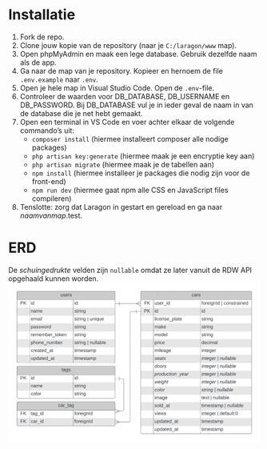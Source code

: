 # Installatie
1.	Fork de repo.
2.	Clone jouw kopie van de repository (naar je `C:/laragon/www` map).
3.	Open phpMyAdmin en maak een lege database. Gebruik dezelfde naam als de app.
4.	Ga naar de map van je repository. Kopieer en hernoem de file `.env.example` naar `.env`.
5.	Open je hele map in Visual Studio Code. Open de `.env`-file.
6.	Controleer de waarden voor DB_DATABASE, DB_USERNAME en DB_PASSWORD. Bij DB_DATABASE vul je in ieder geval de naam in van de database die je net hebt gemaakt.
7.	Open een terminal in VS Code en voer achter elkaar de volgende commando’s uit:
    - `composer install` (hiermee installeert composer alle nodige packages)
    - `php artisan key:generate` (hiermee maak je een encryptie key aan)
    - `php artisan migrate` (hiermee maak je de tabellen aan)
    - `npm install` (hiermee installeer je packages die nodig zijn voor de front-end)
    - `npm run dev` (hiermee gaat npm alle CSS en JavaScript files compileren)
8.	Tenslotte: zorg dat Laragon in gestart en gereload en ga naar _naamvanmap_.test.

# ERD
De _schuingedrukte_ velden zijn `nullable` omdat ze later vanuit de RDW API opgehaald kunnen worden.
![ERD](ERD.png)
